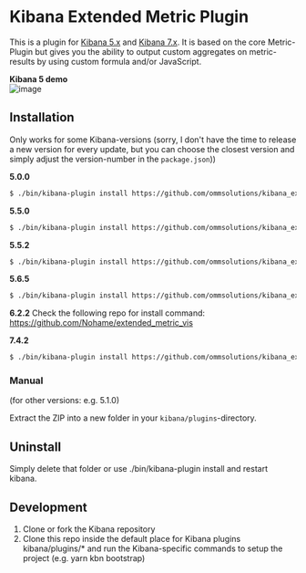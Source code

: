 # Kibana Extended Metric Plugin

This is a plugin for [Kibana 5.x](https://www.elastic.co/products/kibana) and [Kibana 7.x](https://www.elastic.co/products/kibana).
It is based on the core Metric-Plugin but gives you the ability to output custom aggregates on metric-results by using custom formula and/or JavaScript.


**Kibana 5 demo**  
![image](img/demo.gif)

## Installation
Only works for some Kibana-versions (sorry, I don't have the time to release a new version for every update, but you can choose the closest version and simply adjust the version-number in the `package.json`))

**5.0.0**

```sh
$ ./bin/kibana-plugin install https://github.com/ommsolutions/kibana_ext_metrics_vis/releases/download/0.1.0/extended_metric_vis.zip
```

**5.5.0**

```sh
$ ./bin/kibana-plugin install https://github.com/ommsolutions/kibana_ext_metrics_vis/releases/download/5.5.0/kibana_ext_metrics_vis_5.5.0.zip
```

**5.5.2**

```sh
$ ./bin/kibana-plugin install https://github.com/ommsolutions/kibana_ext_metrics_vis/releases/download/5.5.2/kibana_ext_metrics_vis_5.5.2.zip
```

**5.6.5**

```sh
$ ./bin/kibana-plugin install https://github.com/ommsolutions/kibana_ext_metrics_vis/releases/download/5.6.5/kibana_ext_metrics_vis_5.6.5.zip
```

**6.2.2**
Check the following repo for install command: https://github.com/Nohame/extended_metric_vis

**7.4.2**

```sh
$ ./bin/kibana-plugin install https://github.com/ommsolutions/kibana_ext_metrics_vis/releases/download/7.4.2/kibana_ext_metrics_vis_7.4.2.zip
```

### Manual
(for other versions: e.g. 5.1.0)

Extract the ZIP into a new folder in your `kibana/plugins`-directory.

## Uninstall

Simply delete that folder or use ./bin/kibana-plugin install and restart kibana.

## Development
1) Clone or fork the Kibana repository
2) Clone this repo inside the default place for Kibana plugins kibana/plugins/* and run the Kibana-specific commands to setup
the project (e.g. yarn kbn bootstrap) 
